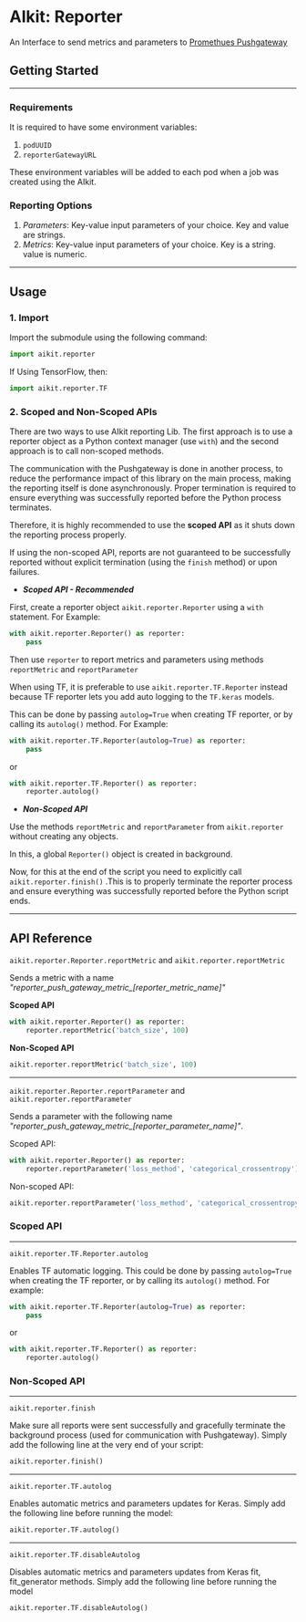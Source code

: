 # AIkit: Reporter
An Interface to send metrics and parameters to [Promethues Pushgateway](https://github.com/prometheus/pushgateway)

## Getting Started
----------------
###  Requirements
It is required to have some environment variables:
1. <code>podUUID</code>
2. <code>reporterGatewayURL</code>

These environment variables will be added to each pod when a job was created using the AIkit.

### Reporting Options
1. <i>Parameters</i>: Key-value input parameters of your choice. Key and value are strings.
2. <i>Metrics</i>: Key-value input parameters of your choice. Key is a string. value is numeric.
----------
## Usage
### 1. Import
Import the submodule using the following command:
```python
import aikit.reporter
``` 
If Using TensorFlow, then:
```python
import aikit.reporter.TF
```

### 2. Scoped and Non-Scoped APIs
There are two ways to use AIkit reporting Lib. The first approach is to use a reporter object as a Python context manager (use <code>with</code>) and the second approach is to call non-scoped methods.

The communication with the Pushgateway is done in another process, to reduce the performance impact of this library on the main process, making the reporting itself is done asynchronously. Proper termination is required to ensure everything was successfully reported before the Python process terminates.

Therefore, it is highly recommended to use the <b>scoped API</b> as it shuts down the reporting process properly.

If using the non-scoped API, reports are not guaranteed to be successfully reported without explicit termination (using the <code>finish</code> method) or upon failures.

- <i><b>Scoped API - Recommended</b></i>

First, create a reporter object <code>aikit.reporter.Reporter</code> using a <code>with</code> statement. For Example:
```python
with aikit.reporter.Reporter() as reporter:
    pass
```

Then use <code>reporter</code> to report metrics and parameters using methods <code>reportMetric</code> and <code>reportParameter</code>

When using TF, it is preferable to use <code>aikit.reporter.TF.Reporter</code> instead because TF reporter lets you add auto logging to the <code>TF.keras</code> models.

This can be done by passing <code>autolog=True</code> when creating TF reporter, or by calling its <code>autolog()</code> method. For Example:
```python
with aikit.reporter.TF.Reporter(autolog=True) as reporter:
    pass
```
or
```python
with aikit.reporter.TF.Reporter() as reporter:
    reporter.autolog()
```

- <i><b>Non-Scoped API</b></i>

Use the methods <code>reportMetric</code> and <code>reportParameter</code> from <code>aikit.reporter</code> without creating any objects.

In this, a global <code>Reporter()</code> object is created in background.

Now, for this at the end of the script you need to explicitly call <code>aikit.reporter.finish()</code> .This is to properly terminate the reporter process and ensure everything was successfully reported before the Python script ends.

-----
## API Reference
<code>aikit.reporter.Reporter.reportMetric</code> and <code>aikit.reporter.reportMetric</code>

Sends a metric with a name <i>"reporter_push_gateway_metric_[reporter_metric_name]"</i>

<b>Scoped API</b>
```python
with aikit.reporter.Reporter() as reporter:
    reporter.reportMetric('batch_size', 100)
```

<b>Non-Scoped API</b>
```python
aikit.reporter.reportMetric('batch_size', 100)
```

---

`aikit.reporter.Reporter.reportParameter` and `aikit.reporter.reportParameter`

Sends a parameter with the following name <i>"reporter_push_gateway_metric_[reporter_parameter_name]"</i>.

Scoped API:
```python
with aikit.reporter.Reporter() as reporter:
    reporter.reportParameter('loss_method', 'categorical_crossentropy')
```

Non-scoped API:
```python
aikit.reporter.reportParameter('loss_method', 'categorical_crossentropy')
```

### Scoped API
---

`aikit.reporter.TF.Reporter.autolog`

Enables TF automatic logging. This could be done by passing `autolog=True` when creating the TF reporter, or by calling its `autolog()` method. For example:

```python
with aikit.reporter.TF.Reporter(autolog=True) as reporter:
    pass
```

or

```python
with aikit.reporter.TF.Reporter() as reporter:
    reporter.autolog()
```

### Non-Scoped API

---

`aikit.reporter.finish`

Make sure all reports were sent successfully and gracefully terminate the background process (used for communication with Pushgateway).
Simply add the following line at the very end of your script:

```python
aikit.reporter.finish()
```

---

`aikit.reporter.TF.autolog`

Enables automatic metrics and parameters updates for Keras.
Simply add the following line before running the model:

```python
aikit.reporter.TF.autolog()
```

---

`aikit.reporter.TF.disableAutolog`

Disables automatic metrics and parameters updates from Keras fit, fit_generator methods.
Simply add the following line before running the model

```python
aikit.reporter.TF.disableAutolog()
```